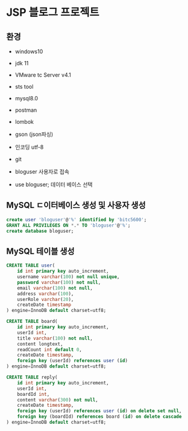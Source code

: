 # JSP 블로그 프로젝트

## 환경

- windows10
- jdk 11
- VMware tc Server v4.1
- sts tool
- mysql8.0
- postman
- lombok
- gson (json파싱)
- 인코딩 utf-8
- git 

- bloguser 사용자로 접속
- use bloguser; 데이터 베이스 선택

## MySQL ㄷ이터베이스 생성 및 사용자 생성
```sql
create user 'bloguser'@'%' identified by 'bitc5600';
GRANT ALL PRIVILEGES ON *.* TO 'bloguser'@'%';
create database bloguser;
```

## MySQL 테이블 생성
```sql
CREATE TABLE user(
    id int primary key auto_increment,
    username varchar(100) not null unique,
    password varchar(100) not null,
    email varchar(100) not null,
    address varchar(100),
    userRole varchar(20),
    createDate timestamp
) engine=InnoDB default charset=utf8;

CREATE TABLE board(
    id int primary key auto_increment,
    userId int,
    title varchar(100) not null,
    content longtext,
    readCount int default 0,
    createDate timestamp,
    foreign key (userId) references user (id)
) engine=InnoDB default charset=utf8;

CREATE TABLE reply(
    id int primary key auto_increment,
    userId int,
    boardId int,
    content varchar(300) not null,
    createDate timestamp,
    foreign key (userId) references user (id) on delete set null,
    foreign key (boardId) references board (id) on delete cascade
) engine=InnoDB default charset=utf8;
```